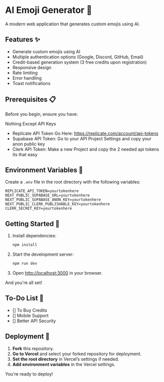 # AI Emoji Generator 🎨

A modern web application that generates custom emojis using AI.

## Features ✨

- Generate custom emojis using AI
- Multiple authentication options (Google, Discord, GitHub, Email)
- Credit-based generation system (3 free credits upon registration)
- Responsive design
- Rate limiting
- Error handling
- Toast notifications

## Prerequisites 📋

Before you begin, ensure you have:

Nothing Except API Keys

- Replicate API Token Go Here: https://replicate.com/account/api-tokens
- Supabase API Token: Go to your API Project Settings and copy your anon public key
- Clerk API Token: Make a new Project and copy the 2 needed api tokens its that easy

## Environment Variables 🔐

Create a `.env` file in the root directory with the following variables:

```env
REPLICATE_API_TOKEN=yourtokenhere
NEXT_PUBLIC_SUPABASE_URL=yourtokenhere  
NEXT_PUBLIC_SUPABASE_ANON_KEY=yourtokenhere
NEXT_PUBLIC_CLERK_PUBLISHABLE_KEY=yourtokenhere
CLERK_SECRET_KEY=yourtokenhere
```


## Getting Started 🚀

1. Install dependencies:
   ```bash
   npm install
   ```

2. Start the development server:
   ```bash
   npm run dev
   ```

3. Open [http://localhost:3000](http://localhost:3000) in your browser.

And you're all set!



## To-Do List 📝

- [] To Buy Credits
- [] Mobile Support
- [] Better API Security


## Deployment 🚦

1. **Fork** this repository.
2. **Go to Vercel** and select your forked repository for deployment.
3. **Set the root directory** in Vercel’s settings if needed.
4. **Add environment variables** in the Vercel settings.

You're ready to deploy!
